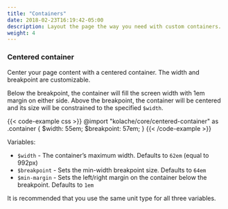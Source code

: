 ```yaml
---
title: "Containers"
date: 2018-02-23T16:19:42-05:00
description: Layout the page the way you need with custom containers.
weight: 4
---
```


### Centered container

Center your page content with a centered container. The width and breakpoint are customizable.

Below the breakpoint, the container will fill the screen width with 1em margin on either side. Above the breakpoint, the container will be centered and its size will be constrained to the specified `$width`.

{{< code-example css >}}
@import "kolache/core/centered-container" as .container {
  $width: 55em;
  $breakpoint: 57em;
}
{{< /code-example >}}


Variables:

 * `$width` - The container’s maximum width. Defaults to `62em` (equal to 992px)
 * `$breakpoint` - Sets the min-width breakpoint size. Defaults to `64em`
 * `$min-margin` - Sets the left/right margin on the container below the breakpoint. Defaults to `1em`

 It is recommended that you use the same unit type for all three variables.

